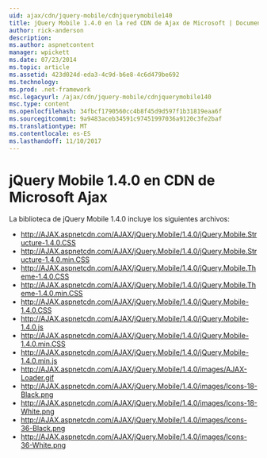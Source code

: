 ```yaml
---
uid: ajax/cdn/jquery-mobile/cdnjquerymobile140
title: jQuery Mobile 1.4.0 en la red CDN de Ajax de Microsoft | Documentos de Microsoft
author: rick-anderson
description: 
ms.author: aspnetcontent
manager: wpickett
ms.date: 07/23/2014
ms.topic: article
ms.assetid: 423d024d-eda3-4c9d-b6e8-4c6d479be692
ms.technology: 
ms.prod: .net-framework
msc.legacyurl: /ajax/cdn/jquery-mobile/cdnjquerymobile140
msc.type: content
ms.openlocfilehash: 34fbcf1790560cc4b8f45d9d597f1b31819eaa6f
ms.sourcegitcommit: 9a9483aceb34591c97451997036a9120c3fe2baf
ms.translationtype: MT
ms.contentlocale: es-ES
ms.lasthandoff: 11/10/2017
---
```

<a name="jquery-mobile-140-on-the-microsoft-ajax-cdn"></a>jQuery Mobile 1.4.0 en CDN de Microsoft Ajax
====================
La biblioteca de jQuery Mobile 1.4.0 incluye los siguientes archivos:

- http://AJAX.aspnetcdn.com/AJAX/jQuery.Mobile/1.4.0/jQuery.Mobile.Structure-1.4.0.CSS
- http://AJAX.aspnetcdn.com/AJAX/jQuery.Mobile/1.4.0/jQuery.Mobile.Structure-1.4.0.min.CSS
- http://AJAX.aspnetcdn.com/AJAX/jQuery.Mobile/1.4.0/jQuery.Mobile.Theme-1.4.0.CSS
- http://AJAX.aspnetcdn.com/AJAX/jQuery.Mobile/1.4.0/jQuery.Mobile.Theme-1.4.0.min.CSS
- http://AJAX.aspnetcdn.com/AJAX/jQuery.Mobile/1.4.0/jQuery.Mobile-1.4.0.CSS
- http://AJAX.aspnetcdn.com/AJAX/jQuery.Mobile/1.4.0/jQuery.Mobile-1.4.0.js
- http://AJAX.aspnetcdn.com/AJAX/jQuery.Mobile/1.4.0/jQuery.Mobile-1.4.0.min.CSS
- http://AJAX.aspnetcdn.com/AJAX/jQuery.Mobile/1.4.0/jQuery.Mobile-1.4.0.min.js
- http://AJAX.aspnetcdn.com/AJAX/jQuery.Mobile/1.4.0/images/AJAX-Loader.gif
- http://AJAX.aspnetcdn.com/AJAX/jQuery.Mobile/1.4.0/images/Icons-18-Black.png
- http://AJAX.aspnetcdn.com/AJAX/jQuery.Mobile/1.4.0/images/Icons-18-White.png
- http://AJAX.aspnetcdn.com/AJAX/jQuery.Mobile/1.4.0/images/Icons-36-Black.png
- http://AJAX.aspnetcdn.com/AJAX/jQuery.Mobile/1.4.0/images/Icons-36-White.png
